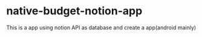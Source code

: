 # native-budget-notion-app
This is a app using notion API as database and create a app(android mainly)
